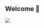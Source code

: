 ## Welcome 👋

<!-- title-->
<img src="https://capsule-render.vercel.app/api?type=waving&color=timeGradient&height=300&section=header&text=Yunyoung&fontSize=70&textAlign=30&animation=twinkling&desc=HYU%20CSE%2022&descAlign=70" />
